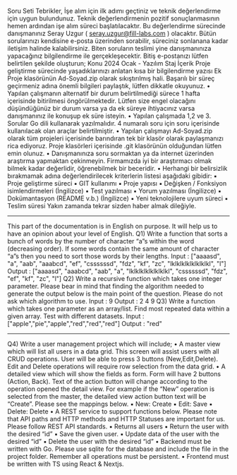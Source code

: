 Soru Seti
Tebrikler,
İşe alım için ilk adımı geçtiniz ve teknik değerlendirme için uygun bulundunuz.
Teknik değerlendirmenin pozitif sonuçlanmasının hemen ardından işe alım süreci
başlatılacaktır.
Bu değerlendirme sürecinde danışmanınız Seray Uzgur ( seray.uzgur@fill-labs.com ) olacaktır.
Bütün sorularınızı kendisine e-posta üzerinden sorabilir, süreciniz sonlanana kadar iletişim
halinde kalabilirsiniz. Biten soruların teslimi yine danışmanınıza yapacağınız bilgilendirme ile
gerçekleşecektir.
Bitiş e-postanızı lütfen belirtilen şekilde oluşturun;
Konu 2024 Ocak - Yazılım Staj
İçerik Proje geliştirme sürecinde yaşadıklarınızı anlatan kısa bir bilgilendirme yazısı
Ek Proje klasörünün Ad-Soyad.zip olarak sıkıştırılmış hali.
Başarılı bir süreç geçirmeniz adına önemli bilgileri paylaştık, lütfen dikkatle okuyunuz.
• Yapılan çalışmanın alternatif bir durum belirtilmediği sürece 1 hafta içerisinde bitirilmesi
öngörülmektedir. Lütfen size engel olacağını düşündüğünüz bir durum varsa ya da ek süreye
ihtiyacınız varsa danışmanınız ile konuşup ek süre isteyin.
• Yapılan çalışmada 1,2 ve 3. Sorular Go dili kullanarak yazılmalıdır. 4 numaralı soru için soru
içerisinde kullanılacak olan araçlar belirtilmiştir.
• Yapılan çalışmayı Ad-Soyad.zip olarak tüm projeleri içerisinde barındıran tek bir klasör olarak
paylaşmanızı rica ediyoruz. Proje klasörleri içerisinde .git klasörünün olduğundan lütfen emin
olunuz.
• Danışmanınıza soru sormaktan ya da internet üzerinden araştırma yapmaktan çekinmeyin.
Firmamızda iyi bir araştırmacı olmak bilmek kadar değerlidir, öğrenebilmek bir beceridir.
• Herhangi bir belirsizlik bırakmamak adına değerlendirilecek kriterlerin listesi aşağıdaki gibidir:
▪ Proje geliştirme süreci
▪ GIT kullanımı
▪ Proje yapısı
▪ Değişken / Fonksiyon isimlendirmeleri (İngilizce)
▪ Test yazılması
▪ Yorum yazılması (İngilizce)
▪ Dokümantasyon (README v.b.) (İngilizce)
▪ Yeni teknolojilere uyum süreci
▪ Teslim süresi
Yakın zamanda tekrar sizden haber almak dileğiyle.

---

This part of the documentation is in English on purpose. It will help us to have an opinion about
your level of English.
Q1) Write a function that sorts a bunch of words by the number of character “a”s within the word
(decreasing order). If some words contain the same amount of character “a”s then you need to
sort those words by their lengths.
Input :
["aaaasd", "a", "aab", "aaabcd", "ef", "cssssssd", "fdz", "kf", "zc", "lklklklklklklklkl", "l"]
Output :
["aaaasd", "aaabcd", "aab", "a", "lklklklklklklklkl", "cssssssd", "fdz", "ef", "kf", "zc", "l"]
Q2) Write a recursive function which takes one integer parameter. Please bear in mind
that finding the algorithm needed to generate the output below is the main point of the
question. Please do not ask which algorithm to use.
Input :
9
Output :
2
4
9
Q3) Write a function which takes one parameter as an array/list. Find most repeated data within
a given array.
Test with different datasets.
Input :
["apple","pie","apple","red","red","red"]
Output :
"red"

---

Q4) Write a user management project which will include;
• A master view which will list all users in a data grid. This screen will assist
users with all CRUD operations. User will be able to press 3 buttons
(New,Edit,Delete). Edit and Delete operations will require row selection from the data grid.
• A detailed view which will show the fields as form. Form will have 2 buttons (Action,
Back). Text of the action button will change according to the
operation opened the detail view. For example if the “New” operation is selected from
the master, the detailed view action button text will be “Create”. Please see the
mappings below.
▪ New: Create
▪ Edit: Save
▪ Delete: Delete
• A REST service to support functions below. Please note that API paths and HTTP methods
and HTTP Statuses are important for us. Please follow REST API standards.
▪ Returns all users
▪ Return the user with the desired “id”
▪ Save the given user.
▪ Update data of the user with the desired “id”
▪ Delete the user with the desired “id”
• Backend must be written with Go. Please use sqlite for the database and include the file in
the project folder. Remember all operations must be persistent.
• Frontend must be written with TS using React & Nextjs.
